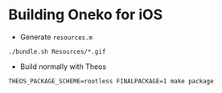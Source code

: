 # Building Oneko for iOS

- Generate `resources.m`

```
./bundle.sh Resources/*.gif
```

- Build normally with Theos

```
THEOS_PACKAGE_SCHEME=rootless FINALPACKAGE=1 make package
```